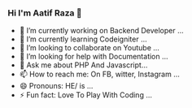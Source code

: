 ### Hi I'm Aatif Raza 👋

- 🔭 I’m currently working on Backend Developer ...
- 🌱 I’m currently learning Codeigniter ...
- 👯 I’m looking to collaborate on Youtube ...
- 🤔 I’m looking for help with Documentation ...
- 💬 Ask me about PHP And Javascript...
- 📫 How to reach me: On FB, witter, Instagram ...
- 😄 Pronouns: HE/ is ...
- ⚡ Fun fact: Love To Play With Coding ...
